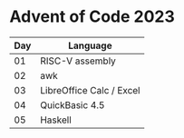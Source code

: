 # Advent of Code 2023

| Day | Language                 |
| --- | ------------------------ |
| 01  | RISC-V assembly          |
| 02  | awk                      |
| 03  | LibreOffice Calc / Excel |
| 04  | QuickBasic 4.5           |
| 05  | Haskell                  |
